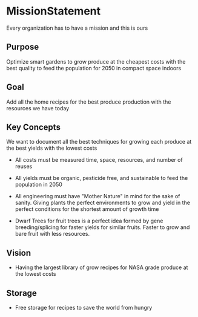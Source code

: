 # MissionStatement
Every organization has to have a mission and this is ours

## Purpose

Optimize smart gardens to grow produce at the cheapest costs with the best quality to feed the population for 2050 in compact space indoors

## Goal

Add all the home recipes for the best produce production with the resources we have today

## Key Concepts

We want to document all the best techniques for growing each produce at the best yields with the lowest costs

- All costs must be measured time, space, resources, and number of reuses

- All yields must be organic, pesticide free, and sustainable to feed the population in 2050

- All engineering must have "Mother Nature" in mind for the sake of sanity. Giving plants the perfect environments to grow and yield in the perfect conditions for the shortest amount of growth time

- Dwarf Trees for fruit trees is a perfect idea formed by gene breeding/splicing for faster yields for similar fruits. Faster to grow and bare fruit with less resources.

## Vision

- Having the largest library of grow recipes for NASA grade produce at the lowest costs

## Storage

- Free storage for recipes to save the world from hungry

